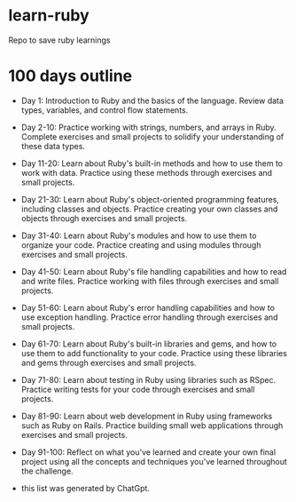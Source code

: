 # learn-ruby
Repo to save ruby learnings

# 100 days outline

* Day 1: Introduction to Ruby and the basics of the language. Review data types, variables, and control flow statements.

* Day 2-10: Practice working with strings, numbers, and arrays in Ruby. Complete exercises and small projects to solidify your understanding of these data types.

* Day 11-20: Learn about Ruby's built-in methods and how to use them to work with data. Practice using these methods through exercises and small projects.

* Day 21-30: Learn about Ruby's object-oriented programming features, including classes and objects. Practice creating your own classes and objects through exercises and small projects.

* Day 31-40: Learn about Ruby's modules and how to use them to organize your code. Practice creating and using modules through exercises and small projects.

* Day 41-50: Learn about Ruby's file handling capabilities and how to read and write files. Practice working with files through exercises and small projects.

* Day 51-60: Learn about Ruby's error handling capabilities and how to use exception handling. Practice error handling through exercises and small projects.

* Day 61-70: Learn about Ruby's built-in libraries and gems, and how to use them to add functionality to your code. Practice using these libraries and gems through exercises and small projects.

* Day 71-80: Learn about testing in Ruby using libraries such as RSpec. Practice writing tests for your code through exercises and small projects.

* Day 81-90: Learn about web development in Ruby using frameworks such as Ruby on Rails. Practice building small web applications through exercises and small projects.

* Day 91-100: Reflect on what you've learned and create your own final project using all the concepts and techniques you've learned throughout the challenge.

- this list was generated by ChatGpt. 

